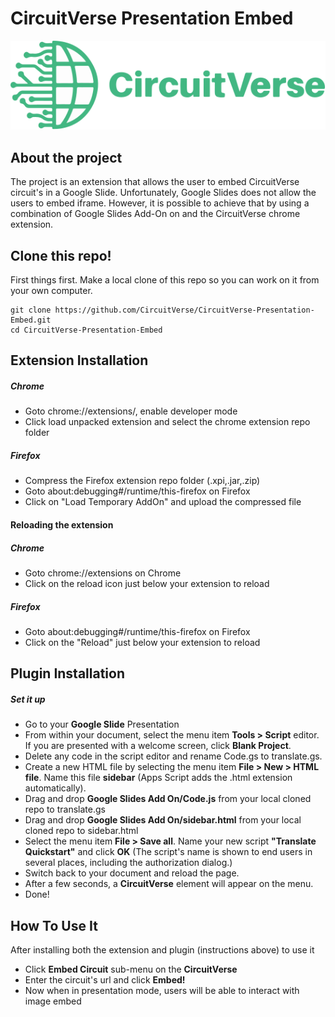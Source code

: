 # CircuitVerse Presentation Embed
![download](https://github.com/CircuitVerse/CircuitVerse/raw/master/public/img/cvlogo.svg?sanitize=true)
## About the project
The project is an extension that allows the user to embed CircuitVerse circuit's in a Google Slide. Unfortunately, Google Slides does not allow the users to embed iframe. However, it is possible to achieve that by using a combination of Google Slides Add-On on and the CircuitVerse chrome extension.
## Clone this repo!
First things first. Make a local clone of this repo so you can work on it from your own computer.
```
git clone https://github.com/CircuitVerse/CircuitVerse-Presentation-Embed.git
cd CircuitVerse-Presentation-Embed
```
## Extension Installation
##### Chrome
- Goto chrome://extensions/, enable developer mode
- Click load unpacked extension and select the chrome extension repo folder

##### Firefox
- Compress the Firefox extension repo folder (.xpi,.jar,.zip)
- Goto about:debugging#/runtime/this-firefox on Firefox
- Click on "Load Temporary AddOn" and upload the compressed file

#### Reloading the extension
##### Chrome
- Goto chrome://extensions on Chrome
- Click on the reload icon just below your extension to reload
##### Firefox
- Goto about:debugging#/runtime/this-firefox on Firefox
- Click on the "Reload" just below your extension to reload

## Plugin Installation
##### Set it up
- Go to your **Google Slide** Presentation
- From within your document, select the menu item **Tools > Script** editor. If you are presented with a welcome screen, click **Blank Project**.
- Delete any code in the script editor and rename Code.gs to translate.gs.
- Create a new HTML file by selecting the menu item **File > New > HTML file**. Name this file **sidebar** (Apps Script adds the .html extension automatically).
- Drag and drop  **Google Slides Add On/Code.js** from your local cloned repo to translate.gs
- Drag and drop **Google Slides Add On/sidebar.html** from your local cloned repo to sidebar.html
- Select the menu item **File > Save all**. Name your new script **"Translate Quickstart"** and click **OK** (The script's name is shown to end users in several places, including the authorization dialog.)
- Switch back to your document and reload the page.
- After a few seconds, a **CircuitVerse** element will appear on the menu.
- Done!

## How To Use It
After installing both the extension and plugin (instructions above) to use it 
- Click **Embed Circuit** sub-menu on the **CircuitVerse**
- Enter the circuit's url and click **Embed!**
- Now when in presentation mode, users will be able to interact with image embed
